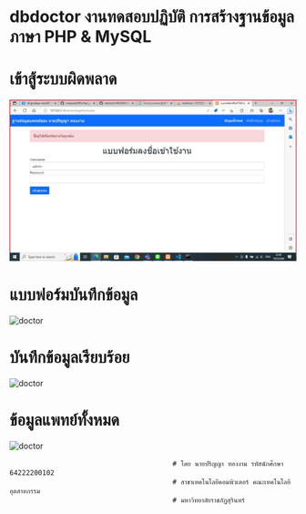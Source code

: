 # dbdoctor งานทดสอบปฏิบัติ การสร้างฐานข้อมูล ภาษา PHP & MySQL
# เข้าสู้ระบบผิดพลาด
![doctor](https://github.com/parinyaSrru/dbdoctor/blob/main/image/messageImage_1679158160201.jpg?raw=true)
# แบบฟอร์มบันทึกข้อมูล
![doctor](https://github.com/parinyaSrru/dbdoctor/blob/main/image/messageImage_1679157506541.jpg?raw=true)

# บันทึกข้อมูลเรียบร้อย
![doctor](https://github.com/parinyaSrru/dbdoctor/blob/main/image/messageImage_1679157773108.jpg?raw=true)


# ข้อมูลแพทย์ทั้งหมด
![doctor](https://github.com/parinyaSrru/dbdoctor/blob/main/image/MicrosoftTeams-image.png?raw=true)



                                            # โดย นายปริญญา ทองงาม รหัสนักศึกษา 64222200102
                                            # สาขาเทคโนโลยีคอมพิวเตอร์ คณะเทคโนโลยีอุตสาหกรรม
                                            # มหาวิทยาลัยราชภัฏสุรินทร์
